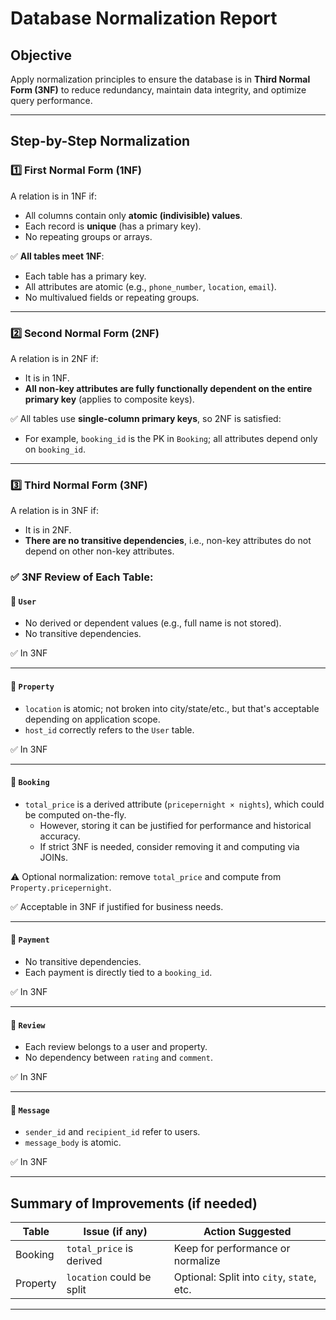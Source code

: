 # Database Normalization Report

## Objective
Apply normalization principles to ensure the database is in **Third Normal Form (3NF)** to reduce redundancy, maintain data integrity, and optimize query performance.

---

## Step-by-Step Normalization

### 1️⃣ First Normal Form (1NF)
A relation is in 1NF if:
- All columns contain only **atomic (indivisible) values**.
- Each record is **unique** (has a primary key).
- No repeating groups or arrays.

✅ **All tables meet 1NF**:
- Each table has a primary key.
- All attributes are atomic (e.g., `phone_number`, `location`, `email`).
- No multivalued fields or repeating groups.

---

### 2️⃣ Second Normal Form (2NF)
A relation is in 2NF if:
- It is in 1NF.
- **All non-key attributes are fully functionally dependent on the entire primary key** (applies to composite keys).

✅ All tables use **single-column primary keys**, so 2NF is satisfied:
- For example, `booking_id` is the PK in `Booking`; all attributes depend only on `booking_id`.

---

### 3️⃣ Third Normal Form (3NF)
A relation is in 3NF if:
- It is in 2NF.
- **There are no transitive dependencies**, i.e., non-key attributes do not depend on other non-key attributes.

### ✅ 3NF Review of Each Table:

#### 🔹 `User`
- No derived or dependent values (e.g., full name is not stored).
- No transitive dependencies.

✅ In 3NF

---

#### 🔹 `Property`
- `location` is atomic; not broken into city/state/etc., but that's acceptable depending on application scope.
- `host_id` correctly refers to the `User` table.

✅ In 3NF

---

#### 🔹 `Booking`
- `total_price` is a derived attribute (`pricepernight × nights`), which could be computed on-the-fly.
  - However, storing it can be justified for performance and historical accuracy.
  - If strict 3NF is needed, consider removing it and computing via JOINs.
  
⚠️ Optional normalization: remove `total_price` and compute from `Property.pricepernight`.

✅ Acceptable in 3NF if justified for business needs.

---

#### 🔹 `Payment`
- No transitive dependencies.
- Each payment is directly tied to a `booking_id`.

✅ In 3NF

---

#### 🔹 `Review`
- Each review belongs to a user and property.
- No dependency between `rating` and `comment`.

✅ In 3NF

---

#### 🔹 `Message`
- `sender_id` and `recipient_id` refer to users.
- `message_body` is atomic.

✅ In 3NF

---

## Summary of Improvements (if needed)

| Table       | Issue (if any)             | Action Suggested                    |
|-------------|----------------------------|-------------------------------------|
| Booking     | `total_price` is derived   | Keep for performance or normalize   |
| Property    | `location` could be split  | Optional: Split into `city`, `state`, etc. |

---

